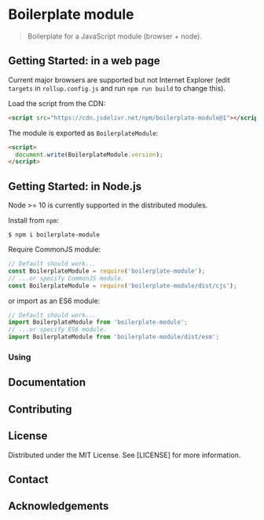 # Boilerplate module

> Boilerplate for a JavaScript module (browser + node).

## Getting Started: in a web page

Current major browsers are supported but not Internet Explorer (edit `targets`
in `rollup.config.js` and run `npm run build` to change this).

Load the script from the CDN:

```html
<script src="https://cdn.jsdelivr.net/npm/boilerplate-module@1"></script>
```

The module is exported as `BoilerplateModule`:

```html
<script>
  document.write(BoilerplateModule.version);
</script>
```

## Getting Started: in Node.js

Node >= 10 is currently supported in the distributed modules.

Install from `npm`:

```console
$ npm i boilerplate-module
```

Require CommonJS module:

```js
// Default should work...
const BoilerplateModule = require('boilerplate-module');
// ...or specify CommonJS module.
const BoilerplateModule = require('boilerplate-module/dist/cjs');
```

or import as an ES6 module:

```js
// Default should work...
import BoilerplateModule from 'boilerplate-module';
// ...or specify ES6 module.
import BoilerplateModule from 'boilerplate-module/dist/esm';
```

### Using

## Documentation

## Contributing

## License

Distributed under the MIT License. See [LICENSE] for more information.

## Contact

## Acknowledgements
